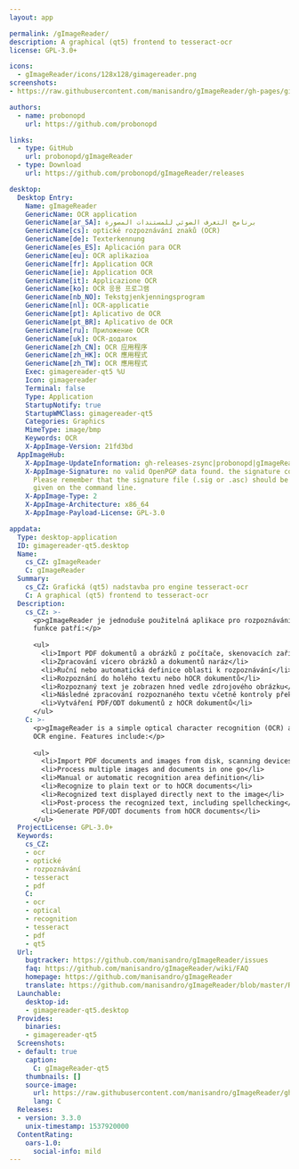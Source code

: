 ```yaml
---
layout: app

permalink: /gImageReader/
description: A graphical (qt5) frontend to tesseract-ocr
license: GPL-3.0+

icons:
  - gImageReader/icons/128x128/gimagereader.png
screenshots:
- https://raw.githubusercontent.com/manisandro/gImageReader/gh-pages/gimagereader-qt5.jpg

authors:
  - name: probonopd
    url: https://github.com/probonopd

links:
  - type: GitHub
    url: probonopd/gImageReader
  - type: Download
    url: https://github.com/probonopd/gImageReader/releases

desktop:
  Desktop Entry:
    Name: gImageReader
    GenericName: OCR application
    GenericName[ar_SA]: برنامج التعرف الضوئي للمستندات المصورة
    GenericName[cs]: optické rozpoznávání znaků (OCR)
    GenericName[de]: Texterkennung
    GenericName[es_ES]: Aplicación para OCR
    GenericName[eu]: OCR aplikazioa
    GenericName[fr]: Application OCR
    GenericName[ie]: Application OCR
    GenericName[it]: Applicazione OCR
    GenericName[ko]: OCR 응용 프로그램
    GenericName[nb_NO]: Tekstgjenkjenningsprogram
    GenericName[nl]: OCR-applicatie
    GenericName[pt]: Aplicativo de OCR
    GenericName[pt_BR]: Aplicativo de OCR
    GenericName[ru]: Приложение OCR
    GenericName[uk]: OCR-додаток
    GenericName[zh_CN]: OCR 应用程序
    GenericName[zh_HK]: OCR 應用程式
    GenericName[zh_TW]: OCR 應用程式
    Exec: gimagereader-qt5 %U
    Icon: gimagereader
    Terminal: false
    Type: Application
    StartupNotify: true
    StartupWMClass: gimagereader-qt5
    Categories: Graphics
    MimeType: image/bmp
    Keywords: OCR
    X-AppImage-Version: 21fd3bd
  AppImageHub:
    X-AppImage-UpdateInformation: gh-releases-zsync|probonopd|gImageReader|continuous|gImageReader*-x86_64.AppImage.zsync
    X-AppImage-Signature: no valid OpenPGP data found. the signature could not be verified.
      Please remember that the signature file (.sig or .asc) should be the first file
      given on the command line.
    X-AppImage-Type: 2
    X-AppImage-Architecture: x86_64
    X-AppImage-Payload-License: GPL-3.0

appdata:
  Type: desktop-application
  ID: gimagereader-qt5.desktop
  Name:
    cs_CZ: gImageReader
    C: gImageReader
  Summary:
    cs_CZ: Grafická (qt5) nadstavba pro engine tesseract-ocr
    C: A graphical (qt5) frontend to tesseract-ocr
  Description:
    cs_CZ: >-
      <p>gImageReader je jednoduše použitelná aplikace pro rozpoznávání textu z obrázků, využívající OCR engine tesseract. Mezi
      funkce patří:</p>
  
      <ul>
        <li>Import PDF dokumentů a obrázků z počítače, skenovacích zařízení, schránky a snímků obrazovky</li>
        <li>Zpracování vícero obrázků a dokumentů naráz</li>
        <li>Ruční nebo automatická definice oblasti k rozpoznávání</li>
        <li>Rozpoznání do holého textu nebo hOCR dokumentů</li>
        <li>Rozpoznaný text je zobrazen hned vedle zdrojového obrázku</li>
        <li>Následné zpracování rozpoznaného textu včetně kontroly překlepů</li>
        <li>Vytváření PDF/ODT dokumentů z hOCR dokumentů</li>
      </ul>
    C: >-
      <p>gImageReader is a simple optical character recognition (OCR) application which acts as a frontend to the tesseract
      OCR engine. Features include:</p>
  
      <ul>
        <li>Import PDF documents and images from disk, scanning devices, clipboard and screenshots</li>
        <li>Process multiple images and documents in one go</li>
        <li>Manual or automatic recognition area definition</li>
        <li>Recognize to plain text or to hOCR documents</li>
        <li>Recognized text displayed directly next to the image</li>
        <li>Post-process the recognized text, including spellchecking</li>
        <li>Generate PDF/ODT documents from hOCR documents</li>
      </ul>
  ProjectLicense: GPL-3.0+
  Keywords:
    cs_CZ:
    - ocr
    - optické
    - rozpoznávání
    - tesseract
    - pdf
    C:
    - ocr
    - optical
    - recognition
    - tesseract
    - pdf
    - qt5
  Url:
    bugtracker: https://github.com/manisandro/gImageReader/issues
    faq: https://github.com/manisandro/gImageReader/wiki/FAQ
    homepage: https://github.com/manisandro/gImageReader
    translate: https://github.com/manisandro/gImageReader/blob/master/README.md
  Launchable:
    desktop-id:
    - gimagereader-qt5.desktop
  Provides:
    binaries:
    - gimagereader-qt5
  Screenshots:
  - default: true
    caption:
      C: gImageReader-qt5
    thumbnails: []
    source-image:
      url: https://raw.githubusercontent.com/manisandro/gImageReader/gh-pages/gimagereader-qt5.jpg
      lang: C
  Releases:
  - version: 3.3.0
    unix-timestamp: 1537920000
  ContentRating:
    oars-1.0:
      social-info: mild
---
```

